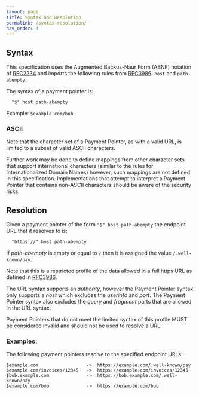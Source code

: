 ```yaml
---
layout: page
title: Syntax and Resolution
permalink: /syntax-resolution/
nav_order: 4
---
```

## Syntax

This specification uses the Augmented Backus-Naur Form (ABNF) notation of [RFC2234](https://tools.ietf.org/html/rfc2234) and imports the following rules from [RFC3986](https://tools.ietf.org/html/rfc3986#section-3.3): `host` and `path-abempty`.

The syntax of a payment pointer is:

```
  "$" host path-abempty
```

Example: `$example.com/bob`

### ASCII

Note that the character set of a Payment Pointer, as with a valid URL, is limited to a subset of valid ASCII characters. 

Further work may be done to define mappings from other character sets that support international characters (similar to the rules for Internationalized Domain Names) however, such mappings are not defined in this specification. Implementations that attempt to interpret a Payment Pointer that contains non-ASCII characters should be aware of the security risks.

## Resolution

Given a payment pointer of the form `"$" host path-abempty` the endpoint URL that it resolves to is:

```
  "https://" host path-abempty
```

If _path-abempty_ is empty or equal to `/` then it is assigned the value `/.well-known/pay`.

Note that this is a restricted profile of the data allowed in a full https URL as defined in [RFC3986](https://tools.ietf.org/html/rfc3986#section-3.3). 

The URL syntax supports an _authority_, however the Payment Pointer syntax only supports a _host_ which excludes the _userinfo_ and _port_. The Payment Pointer syntax also excludes the _query_ and _fragment_ parts that are allowed in the URL syntax.

Payment Pointers that do not meet the limited syntax of this profile MUST be considered invalid and should not be used to resolve a URL.

### Examples:

The following payment pointers resolve to the specified endpoint URLs:

```
$example.com                  ->  https://example.com/.well-known/pay
$example.com/invoices/12345   ->  https://example.com/invoices/12345
$bob.example.com              ->  https://bob.example.com/.well-known/pay
$example.com/bob              ->  https://example.com/bob
```